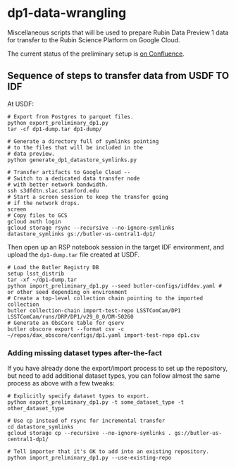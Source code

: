 # dp1-data-wrangling

Miscellaneous scripts that will be used to prepare Rubin Data Preview 1 data
for transfer to the Rubin Science Platform on Google Cloud.

The current status of the preliminary setup is [on
Confluence](https://rubinobs.atlassian.net/wiki/spaces/DM/pages/492142836/Preliminary+DP1+Butler+at+IDF).

## Sequence of steps to transfer data from USDF TO IDF

At USDF:
```
# Export from Postgres to parquet files.
python export_preliminary_dp1.py
tar -cf dp1-dump.tar dp1-dump/

# Generate a directory full of symlinks pointing
# to the files that will be included in the
# data preview.
python generate_dp1_datastore_symlinks.py

# Transfer artifacts to Google Cloud --
# Switch to a dedicated data transfer node
# with better network bandwidth.
ssh s3dfdtn.slac.stanford.edu
# Start a screen session to keep the transfer going
# if the network drops.
screen
# Copy files to GCS
gcloud auth login
gcloud storage rsync --recursive --no-ignore-symlinks datastore_symlinks gs://butler-us-central1-dp1/
```

Then open up an RSP notebook session in the target IDF environment, and upload the `dp1-dump.tar` file created at USDF.
```
# Load the Butler Registry DB
setup lsst_distrib
tar -xf ~/dp1-dump.tar
python import_preliminary_dp1.py --seed butler-configs/idfdev.yaml # or other seed depending on environment
# Create a top-level collection chain pointing to the imported collection
butler collection-chain import-test-repo LSSTComCam/DP1 LSSTComCam/runs/DRP/DP1/v29_0_0/DM-50260
# Generate an ObsCore table for qserv
butler obscore export --format csv -c ~/repos/dax_obscore/configs/dp1.yaml import-test-repo dp1.csv
```

### Adding missing dataset types after-the-fact
If you have already done the export/import process to set up the repository, but need to add
additional dataset types, you can follow almost the same process as above with a few tweaks:

```
# Explicitly specify dataset types to export.
python export_preliminary_dp1.py -t some_dataset_type -t other_dataset_type

# Use cp instead of rsync for incremental transfer
cd datastore_symlinks
gcloud storage cp --recursive --no-ignore-symlinks . gs://butler-us-central1-dp1/

# Tell importer that it's OK to add into an existing repository.
python import_preliminary_dp1.py --use-existing-repo
```